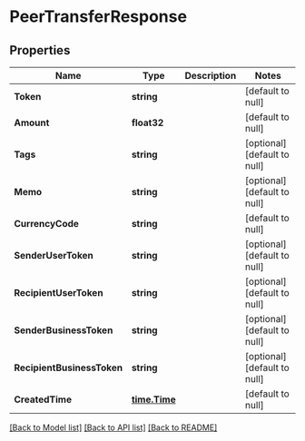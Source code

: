 # PeerTransferResponse

## Properties
Name | Type | Description | Notes
------------ | ------------- | ------------- | -------------
**Token** | **string** |  | [default to null]
**Amount** | **float32** |  | [default to null]
**Tags** | **string** |  | [optional] [default to null]
**Memo** | **string** |  | [optional] [default to null]
**CurrencyCode** | **string** |  | [default to null]
**SenderUserToken** | **string** |  | [optional] [default to null]
**RecipientUserToken** | **string** |  | [optional] [default to null]
**SenderBusinessToken** | **string** |  | [optional] [default to null]
**RecipientBusinessToken** | **string** |  | [optional] [default to null]
**CreatedTime** | [**time.Time**](time.Time.md) |  | [default to null]

[[Back to Model list]](../README.md#documentation-for-models) [[Back to API list]](../README.md#documentation-for-api-endpoints) [[Back to README]](../README.md)


